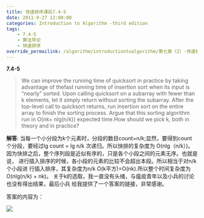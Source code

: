 ```yaml
---
title: 快速排序课后7.4-5
date: 2011-9-27 12:00:00
categories: Introduction to Algorithm -third edition
tags: 
    - 7.4-5 
    - 算法导论
    - 快速排序  
override_permailink: /algorithm/introductiontoalgorithm/第七章（2）-快速排序-课后7-4-5
---
```


**7.4-5**

>We can improve the running time of quicksort in practice by taking advantage of thefast running time of insertion sort when its input is “nearly” sorted. Upon calling quicksort on a subarray with fewer than k elements, let it simply return without sorting the subarray. After the top-level call to quicksort returns, run insertion sort on the entire array to finish the sorting process. Argue that this sorting algorithm run in O(nk+ nlg(n/k)) expected time.How should we pick k, both in theory and in practice?

**解答**: 当每一个小分段为k个元素时，分段的数目count=n/k;显然，要得到count 个分段，要经过lg count = lg n/k 次递归。所以快排的复杂度为 O(nlg（n/k）)。 因为快排之后，整个序列段是近似有序的，只是各个小段之间的元素无序。也就是说， 进行插入排序的时候，各小段的元素的比较不会超出本段。所以相当于对n/k个小段进 行插入排序，其复杂度为n/k O(k平方)=O(nk).所以整个时间复杂度为O(nlg(n/k) + nk)。 
关于k的选取，我一直没有头绪，与瘟疫青年以及小兵的讨论也没有得出结果，最后小兵 给我提供了一个答案的链接，非常感谢。

答案的内容为：

![](http://www.roading.org/images/2011-11/image_thumb3.png)